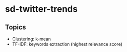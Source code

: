 # sd-twitter-trends

## Topics
- Clustering: k-mean
- TF-IDF: keywords extraction (highest relevance score)
